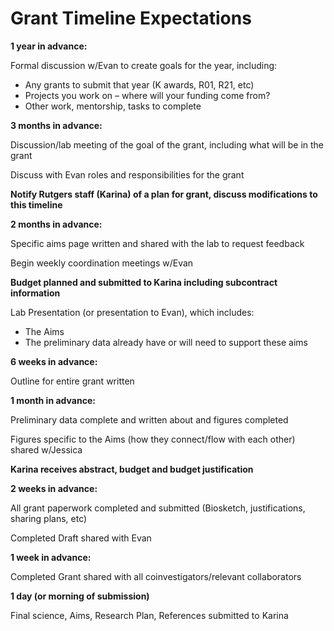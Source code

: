 # **Grant Timeline Expectations**

**1 year in advance:**

Formal discussion w/Evan to create goals for the year, including:

- Any grants to submit that year (K awards, R01, R21, etc)
- Projects you work on – where will your funding come from?
- Other work, mentorship, tasks to complete

**3 months in advance:**

Discussion/lab meeting of the goal of the grant, including what will be in the grant

Discuss with Evan roles and responsibilities for the grant

**Notify Rutgers staff (Karina) of a plan for grant, discuss modifications to this timeline**

**2 months in advance:**

Specific aims page written and shared with the lab to request feedback

Begin weekly coordination meetings w/Evan

**Budget planned and submitted to Karina including subcontract information**

Lab Presentation (or presentation to Evan), which includes:

- The Aims
- The preliminary data already have or will need to support these aims

**6 weeks in advance:**

Outline for entire grant written

**1 month in advance:**

Preliminary data complete and written about and figures completed

Figures specific to the Aims (how they connect/flow with each other) shared w/Jessica

**Karina receives abstract, budget and budget justification**

**2 weeks in advance:**

All grant paperwork completed and submitted (Biosketch, justifications, sharing plans, etc)

Completed Draft shared with Evan

**1 week in advance:**

Completed Grant shared with all coinvestigators/relevant collaborators

**1 day (or morning of submission)**

Final science, Aims, Research Plan, References submitted to Karina